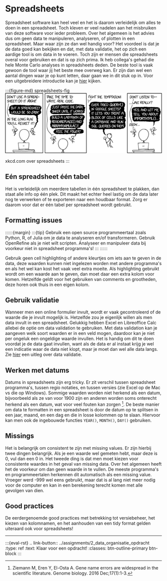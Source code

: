 # Spreadsheets

Spreadsheet software kan heel veel en het is daarom verleidelijk om alles te doen in een spreadsheet. Toch kleven er veel
nadelen aan het misbruiken van deze software voor ieder probleem. Over het algemeen is het advies dus om geen data te 
manipuleren, analyseren, of plotten in een spreadsheet. Maar waar zijn ze dan wel handig voor? Het voordeel is dat je
de data goed kan bekijken en dat, met data validatie, het op zich een aardige tool is om data in te voeren. Toch zijn
er mensen die spreadsheets overal voor gebruiken en dat is op zich prima. Ik heb collega's gehad die hele Monte Carlo
analyses in spreadsheets deden. De beste tool is vaak gewoon de tool waar jij het beste mee overweg kan. Er zijn dan wel
een aantal dingen waar je op kunt letten, daar gaan we in dit stuk op in. Voor een uitgebreidere introductie kan je
[hier](https://datacarpentry.org/spreadsheets-socialsci/) kijken.

:::{figure-md} spreadsheets-fig
<img src="../figures/xkcd_spreadsheets.png" alt="xkcd">

xkcd.com over spreadsheets
:::

## Eén spreadsheet één tabel

Het is verleidelijk om meerdere tabellen in één spreadsheet te plakken, dan staat alle info op één plek. Dit maakt het echter
heel lastig om de data later nog te verwerken of te exporteren naar een houdbaar format. Zorg er daarom voor dat er 
één tabel per spreadsheet wordt gebruikt.

## Formatting issues

::::::{margin}
:::{tip}
Gebruik een open source programmeertaal zoals Python, R, of Julia om je data te analyseren en/of transformeren. Gebruik
OpenRefine als je niet wilt scripten. Analyseer en manipuleer data bij voorkeur niet in spreadsheet programma's!
:::
::::::

Gebruik geen cell highlighting of andere kleurtjes om iets aan te geven in de data, deze waarden kunnen niet ingelezen
worden met andere programma's en als het wel kan kost het vaak veel extra moeite. Als highlighting gebruikt wordt om een
waarde aan te geven, dan moet daar een extra kolom voor komen. Hetzelfde geldt voor het gebruiken van comments en 
grootheden, deze horen ook thuis in een eigen kolom.

## Gebruik validatie

Wanneer men een online formulier invult, wordt er vaak gecontroleerd of de waarde die je invult mogelijk is. Hetzelfde zou
je eigenlijk willen als men data invult in een spreadsheet. Gelukkig hebben Excel en Libreoffice Calc allebei de optie
om data validation te gebruiken. Met data validation kan je aangeven welk soort waarden er in een veld mogen, daardoor
kan je niet per ongeluk een ongeldige waarde invullen. Het is handig om dit te doen voordat je de data gaat invullen,
want als de data er al instaat krijg je wel een indicatie waar de data niet klopt, maar je moet dan wel alle data langs.
Zie [hier](https://datacarpentry.org/spreadsheets-socialsci/04-quality-assurance/index.html) een uitleg over data validatie.

## Werken met datums

Datums in spreadsheets zijn erg tricky. Er zit verschil tussen spreadsheet programma's, tussen regio notaties, en tussen
versies (zie Excel op de Mac vs die op Windows). Sommige waarden worden niet herkend als een datum, bijvoorbeeld als ze 
van voor 1900 zijn en anderen worden soms onterecht herkend als een datum, wat voor veel fouten kan zorgen [^Ziemann]. 
De beste manier om data te formatten in een spreadsheet is door de datum op te splitsen in een jaar, maand, en een dag 
en die in losse kolommen op te slaan. Hiervoor kan men ook de ingebouwde functies `YEAR()`, `MONTH()`, `DAY()` gebruiken.

## Missings

Het is belangrijk om consistent te zijn met missing values. Er zijn hierbij twee dingen belangrijk. Als je een waarde
wel gemeten hebt, maar deze is 0, vul dan een 0 in. Het tweede ding is dat men moet kiezen voor consistente waardes
in het geval van missing data. Over het algemeen heeft het de voorkeur om dan geen waarde in te vullen. De meeste programma's
en programmeertalen herkennen dit automatisch als een missing value. Vroeger werd -999 wel eens gebruikt, maar dat is al
lang niet meer nodig voor de computer en kan in een berekening terecht komen met alle gevolgen van dien.

## Good practices

De eerdergenoemde good practices met betrekking tot versiebeheer, het kiezen van kolomnamen, en het aanhouden van een tidy
format gelden uiteraard ook voor spreadsheets!

---

:::{eval-rst}
.. link-button:: ../assignments/2_data_organisatie_opdracht
    :type: ref
    :text: Klaar voor een opdracht!
    :classes: btn-outline-primary btn-block
:::


[^Ziemann]: Ziemann M, Eren Y, El-Osta A. Gene name errors are widespread in the scientific literature. Genome biology. 
2016 Dec;17(1):1-3.